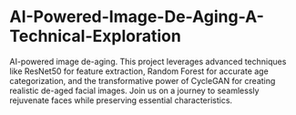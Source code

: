 # AI-Powered-Image-De-Aging-A-Technical-Exploration
AI-powered image de-aging. This project leverages advanced techniques like ResNet50 for feature extraction, Random Forest for accurate age categorization, and the transformative power of CycleGAN for creating realistic de-aged facial images. Join us on a journey to seamlessly rejuvenate faces while preserving essential characteristics. 
